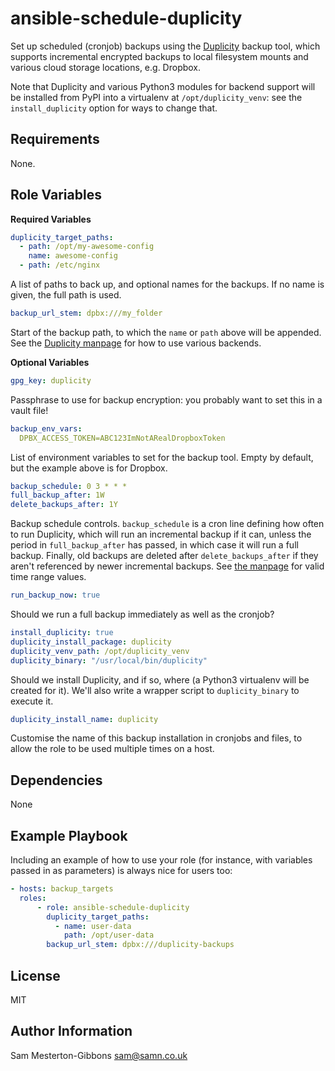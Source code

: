 ansible-schedule-duplicity
=========

Set up scheduled (cronjob) backups using the [Duplicity](http://duplicity.nongnu.org/) backup tool, which supports
incremental encrypted backups to local filesystem mounts and various cloud storage locations, e.g. Dropbox.

Note that Duplicity and various Python3 modules for backend support will be installed from PyPI into a virtualenv at
`/opt/duplicity_venv`: see the `install_duplicity` option for ways to change that.

Requirements
------------
None.

Role Variables
--------------

**Required Variables**

```yaml
duplicity_target_paths:
  - path: /opt/my-awesome-config
    name: awesome-config
  - path: /etc/nginx
```
A list of paths to back up, and optional names for the backups. If no name is given, the full path is used.

```yaml
backup_url_stem: dpbx:///my_folder
```
Start of the backup path, to which the `name` or `path` above will be appended. See the
[Duplicity manpage](http://duplicity.nongnu.org/vers7/duplicity.1.html) for how to use various backends.

**Optional Variables**
```yaml
gpg_key: duplicity
```
Passphrase to use for backup encryption: you probably want to set this in a vault file!

```yaml
backup_env_vars:
  DPBX_ACCESS_TOKEN=ABC123ImNotARealDropboxToken
```
List of environment variables to set for the backup tool. Empty by default, but the example above is for Dropbox.

```yaml
backup_schedule: 0 3 * * *
full_backup_after: 1W
delete_backups_after: 1Y
```
Backup schedule controls. `backup_schedule` is a cron line defining how often to run Duplicity, which will run an
incremental backup if it can, unless the period in `full_backup_after` has passed, in which case it will run a full
backup. Finally, old backups are deleted after `delete_backups_after` if they aren't referenced by newer incremental
backups. See [the manpage](http://duplicity.nongnu.org/vers7/duplicity.1.html#sect8_) for valid time range values.

```yaml
run_backup_now: true
```
Should we run a full backup immediately as well as the cronjob?

```yaml
install_duplicity: true
duplicity_install_package: duplicity
duplicity_venv_path: /opt/duplicity_venv
duplicity_binary: "/usr/local/bin/duplicity"
```
Should we install Duplicity, and if so, where (a Python3 virtualenv will be created for it). We'll also write a wrapper
script to `duplicity_binary` to execute it.

```yaml
duplicity_install_name: duplicity
```
Customise the name of this backup installation in cronjobs and files, to allow the role to be used multiple times on
a host.

Dependencies
------------

None

Example Playbook
----------------

Including an example of how to use your role (for instance, with variables passed in as parameters) is always nice for users too:

```yaml
- hosts: backup_targets
  roles:
      - role: ansible-schedule-duplicity
        duplicity_target_paths:
          - name: user-data
            path: /opt/user-data
        backup_url_stem: dpbx:///duplicity-backups
```

License
-------

MIT

Author Information
------------------

Sam Mesterton-Gibbons <sam@samn.co.uk>
